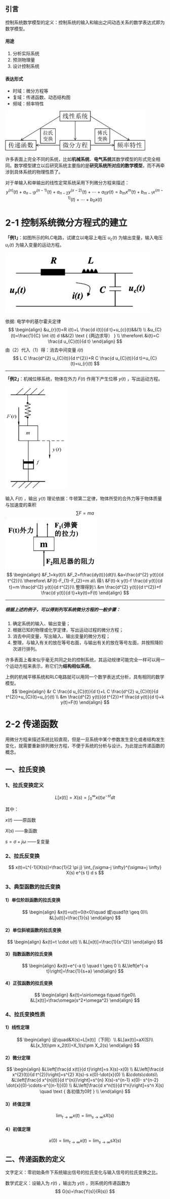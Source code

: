 ## 引言

控制系统数学模型的定义：控制系统的输入和输出之间动态关系的数学表达式即为数学模型。

#### 用途

1. 分析实际系统
2. 预测物理量
3. 设计控制系统

#### 表达形式

* 时域：微分方程等
* 复域：传递函数、动态结构图
* 频域：频率特性

<img src="2.%E6%8E%A7%E5%88%B6%E7%B3%BB%E7%BB%9F%E7%9A%84%E6%95%B0%E5%AD%A6%E6%A8%A1%E5%9E%8B.assets/image-20230227163815393.png" alt="image-20230227163815393" style="zoom:60%;" />

许多表面上完全不同的系统，比如**机械系统**、**电气系统**其数学模型的形式完全相同。数学模型建立以后研究系统主要指的是**研究系统所对应的数学模型**，而不再牵涉到具体系统的物理性质了。

对于单输入和单输出的线性定常系统采用下列微分方程来描述：
$$
y^{(n)}(t)+a_{n-1}y^{(n-1)}(t)+a_{n-2}y^{(x-2)}(t)+\cdots+a_0y(t)=b_mx^{m}(t)+b_{m-1}x^{(m-1)}(t)+\cdots+b_0x(t)
$$

# 2-1 控制系统微分方程式的建立

**「例1」**：如图所示的RLC电路，试建立以电容上电压 $u_c(t)$ 为输出变量，输入电压 $u_r(t)$ 为输入变量的运动方程。

<img src="2.%E6%8E%A7%E5%88%B6%E7%B3%BB%E7%BB%9F%E7%9A%84%E6%95%B0%E5%AD%A6%E6%A8%A1%E5%9E%8B.assets/image-20230227164802740.png" alt="image-20230227164802740" style="zoom:50%;" />

依据: 电学中的基尔霍夫定律
$$
\begin{align}
&u_{r}(t)=R i(t)+L \frac{d i(t)}{d t}+u_{c}(t)&&(1) \\
&u_{C}(t)=\frac{1}{C} \int i(t) d t&&(2) \text { (两边求导） } \\
\therefore\ &i(t)=C \frac{d u_{C}(t)}{d t}
\end{align}
$$
由（2）代入（1）得：消去中间变量 $i(t)$ 
$$
L C \frac{d^{2} u_{C}(t)}{d t^{2}}+R C \frac{d u_{C}(t)}{d t}+u_{C}(t)=u_{r}(t)
$$

***

**「例2」**：机械位移系统，物体在外力 $F(t)$ 作用下产生位移 $y(t)$ ，写出运动方程。

<img src="2.%E6%8E%A7%E5%88%B6%E7%B3%BB%E7%BB%9F%E7%9A%84%E6%95%B0%E5%AD%A6%E6%A8%A1%E5%9E%8B.assets/image-20230227170514350.png" alt="image-20230227170514350" style="zoom:50%;" />

输入 $F(t)$ ，输出 $y(t)$ 理论依据：牛顿第二定律，物体所受的合外力等于物体质量与加速度的乘积
$$
\sum F=ma
$$
<img src="2.%E6%8E%A7%E5%88%B6%E7%B3%BB%E7%BB%9F%E7%9A%84%E6%95%B0%E5%AD%A6%E6%A8%A1%E5%9E%8B.assets/image-20230227170725317.png" alt="image-20230227170725317" style="zoom:50%;" />
$$
\begin{align}
&F_1=ky(t)\\
&F_2=f\frac{dy(t)}{dt}\\
&a=\frac{d^{2} y(t)}{d t^{2}}\\
\therefore\ &F(t)-F_{1}-F_{2}=m a\\
得:\ &F(t)-k y(t)-f \frac{d y(t)}{d t}=m \frac{d^{2} y(t)}{d t^{2}}\\ 
整理得到:\ &m \frac{d^{2} y(t)}{d t^{2}}+f \frac{d y(t)}{d t}+ky(t)=F(t)
\end{align}
$$

***

##### 根据上述的例子，可以得到列写系统微分方程的一般步骤：

1. 确定系统的输入、输出变量；
2. 根据已知的物理或化学定律，写出运动过程的微分方程；
3. 消去中间变量，写出输入、输出变量的微分方程；
4. 整理，与输入有关的放在等号右面，与输出有关的放在等号左面，并按照降阶次进行排列。

许多表面上看来似乎毫无共同之处的控制系统，其运动规律可能完全一样可以用一个运动方程来表示，称它们为**结构相似系统**。

上例的机械平移系统和RLC电路就可以用同一个数学表达式分析，具有相同的数学模型。
$$
\begin{align}
&r C \frac{d u_{C}(t)}{d t}+L C \frac{d^{2} u_{C}(t)}{d t^{2}}+u_{C}(t)=u_{r}(t) \\
&m \frac{d^{2} y(t)}{d t^{2}}+f \frac{d y(t)}{d t}+k y(t)=F(t)
\end{align}
$$

# 2-2 传递函数

用微分方程来描述系统比较直观，但是一旦系统中某个参数发生变化或者结构发生变化，就需要重新排列微分方程，不便于系统的分析与设计。为此提出传递函数的概念。

## 一、拉氏变换

### 1、拉氏变换定义

$$
L[x(t)]=X(s)=\int_0^\infty x(t)e^{-st}dt
$$

其中：

$x(t)$ ——原函数

$X(s)$ ——象函数

$s=\sigma+j\omega$ ——复变量

### 2、拉氏反变换

$$
x(t)=L^{-1}[X(s)]=\frac{1}{2 \pi j} \int_{\sigma-j \infty}^{\sigma+j \infty} X(s) e^{s t} d s
$$

### 3、典型函数的拉氏变换

#### 1）单位阶跃函数的拉氏变换

$$
\begin{align}
&x(t)=u(t)=0(t<0)\quad 或\quad1(t \geq 0)\\
&L[u(t)]=\frac{1}{s}
\end{align}
$$

#### 2）单位斜坡函数的拉氏变换

$$
\begin{align}
&x(t)=t \cdot u(t) \\
&L[x(t)]=\frac{1}{s^{2}}
\end{align}
$$

#### 3）指数函数的拉氏变换

$$
\begin{align}
&x(t)=e^{-a t} \quad t \geq 0 \\
&L\left[e^{-a t}\right]=\frac{1}{s+a}
\end{align}
$$

#### 4）正弦函数的拉氏变换

$$
\begin{align}
&x(t)=\sin\omega t\quad t\ge0\\
&L[x(t)]=\frac\omega{s^2+\omega^2}
\end{align}
$$

### 4、拉氏变换性质

#### 1）线性定理

$$
\begin{align}
设\quad&X(s)=L[x(t)]（下同）\\
&L[ax(t)]=aX(S)\\
&L[x_1(t)\pm x_2(t)]=X_1(s)\pm X_2(s)
\end{align}
$$

#### 2）微分定理

$$
\begin{align}
&L\left[\frac{d x(t)}{d t}\right]=s X(s)-x(0) \\
&L\left[\frac{d x^{2}(t)}{d t^{2}}\right]=s^{2} X(s)-s x(0)-\dot{x}(0) \\
&\cdots\cdots\\
&L\left[\frac{d x^{n}(t)}{d t^{n}}\right]=s^{n} X(s)-s^{n-1} x(0)- s^{n-2} \dot{x}(0)-\cdots-x^{(n-1)}(0) \\
&L\left[\frac{d x^n(t)}{d t^n}\right]=s^n X(s) \quad \text { 各初值为0时 } \\
\end{align}
$$

#### 3）终值定理

$$
\lim_{t\to\infty}x(t)=\lim_{s\to\infty}sX(s)
$$

#### 4）初值定理

$$
x(0)=\lim_{t\to\infty}x(t)=\lim_{s\to\infty} sX(s)
$$

## 二、传递函数的定义

文字定义：零初始条件下系统输出信号的拉氏变化与输入信号的拉氏变换之比。

数学式定义：设输入为 $r(t)$ ，输出为 $y(t)$ ，则系统的传递函数为
$$
G(s)=\frac{Y(s)}{R(s)}
$$

